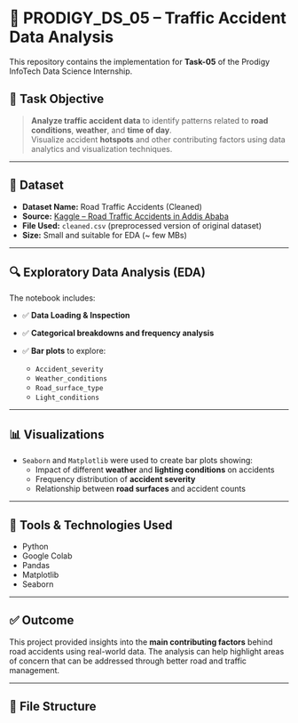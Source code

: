 # 🚧 PRODIGY_DS_05 – Traffic Accident Data Analysis

This repository contains the implementation for **Task-05** of the Prodigy InfoTech Data Science Internship.

## 📌 Task Objective

> **Analyze traffic accident data** to identify patterns related to **road conditions**, **weather**, and **time of day**.  
> Visualize accident **hotspots** and other contributing factors using data analytics and visualization techniques.

---

## 📁 Dataset

- **Dataset Name:** Road Traffic Accidents (Cleaned)
- **Source:** [Kaggle – Road Traffic Accidents in Addis Ababa]([https://www.kaggle.com/datasets/samiwazow/road-traffic-accidents](https://www.kaggle.com/datasets/saurabhshahane/road-traffic-accidents))
- **File Used:** `cleaned.csv` (preprocessed version of original dataset)
- **Size:** Small and suitable for EDA (~ few MBs)

---

## 🔍 Exploratory Data Analysis (EDA)

The notebook includes:
- ✅ **Data Loading & Inspection**
- ✅ **Categorical breakdowns and frequency analysis**
- ✅ **Bar plots** to explore:

  - `Accident_severity`
  - `Weather_conditions`
  - `Road_surface_type`
  - `Light_conditions`

---

## 📊 Visualizations

- `Seaborn` and `Matplotlib` were used to create bar plots showing:
  - Impact of different **weather** and **lighting conditions** on accidents
  - Frequency distribution of **accident severity**
  - Relationship between **road surfaces** and accident counts

---

## 🧰 Tools & Technologies Used

- Python
- Google Colab
- Pandas
- Matplotlib
- Seaborn

---

## ✅ Outcome

This project provided insights into the **main contributing factors** behind road accidents using real-world data. The analysis can help highlight areas of concern that can be addressed through better road and traffic management.

---

## 📂 File Structure

